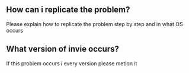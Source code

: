 ## How can i replicate the problem?
Please explain how to replicate the problem step by step and in what OS occurs 
## What version of invie occurs?
If this problem occurs i every version please metion it
